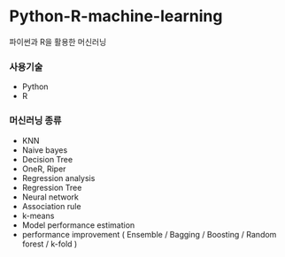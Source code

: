 # Python-R-machine-learning
파이썬과 R을 활용한 머신러닝

### 사용기술

- Python
- R

### 머신러닝 종류

- KNN
- Naive bayes
- Decision Tree
- OneR, Riper
- Regression analysis
- Regression Tree
- Neural network
- Association rule
- k-means
- Model performance estimation
- performance improvement ( Ensemble / Bagging / Boosting / Random forest / k-fold )




